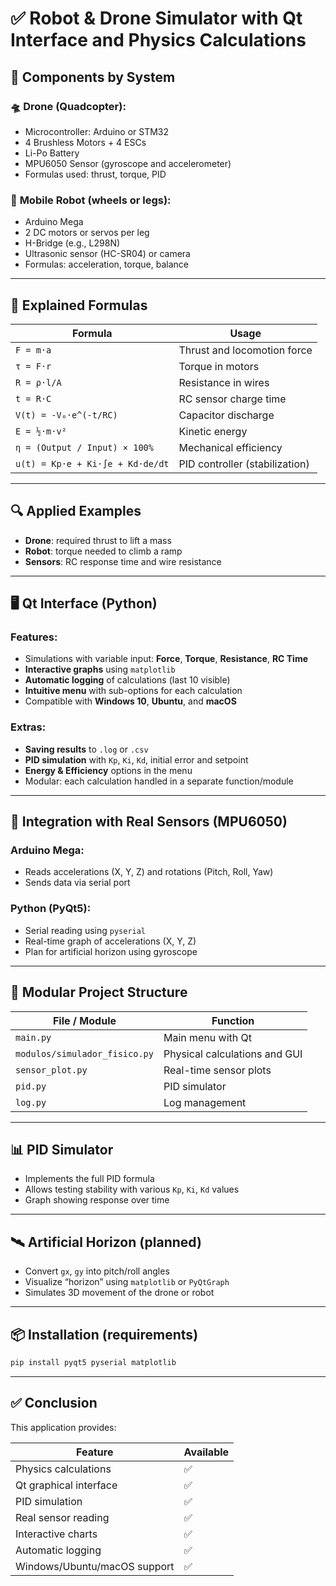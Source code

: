 # ✅ **Robot & Drone Simulator with Qt Interface and Physics Calculations**

## 🔧 Components by System

### 🛸 **Drone (Quadcopter):**

* Microcontroller: Arduino or STM32
* 4 Brushless Motors + 4 ESCs
* Li-Po Battery
* MPU6050 Sensor (gyroscope and accelerometer)
* Formulas used: thrust, torque, PID

### 🤖 **Mobile Robot (wheels or legs):**

* Arduino Mega
* 2 DC motors or servos per leg
* H-Bridge (e.g., L298N)
* Ultrasonic sensor (HC-SR04) or camera
* Formulas: acceleration, torque, balance

---

## 🧠 Explained Formulas

| Formula                          | Usage                          |
| -------------------------------- | ------------------------------ |
| `F = m·a`                        | Thrust and locomotion force    |
| `τ = F·r`                        | Torque in motors               |
| `R = ρ·l/A`                      | Resistance in wires            |
| `t = R·C`                        | RC sensor charge time          |
| `V(t) = -V₀·e^(-t/RC)`           | Capacitor discharge            |
| `E = ½·m·v²`                     | Kinetic energy                 |
| `η = (Output / Input) × 100%`    | Mechanical efficiency          |
| `u(t) = Kp·e + Ki·∫e + Kd·de/dt` | PID controller (stabilization) |

---

## 🔍 Applied Examples

* **Drone**: required thrust to lift a mass
* **Robot**: torque needed to climb a ramp
* **Sensors**: RC response time and wire resistance

---

## 🖥️ Qt Interface (Python)

### Features:

* Simulations with variable input: **Force**, **Torque**, **Resistance**, **RC Time**
* **Interactive graphs** using `matplotlib`
* **Automatic logging** of calculations (last 10 visible)
* **Intuitive menu** with sub-options for each calculation
* Compatible with **Windows 10**, **Ubuntu**, and **macOS**

### Extras:

* **Saving results** to `.log` or `.csv`
* **PID simulation** with `Kp`, `Ki`, `Kd`, initial error and setpoint
* **Energy & Efficiency** options in the menu
* Modular: each calculation handled in a separate function/module

---

## 📡 Integration with Real Sensors (MPU6050)

### Arduino Mega:

* Reads accelerations (X, Y, Z) and rotations (Pitch, Roll, Yaw)
* Sends data via serial port

### Python (PyQt5):

* Serial reading using `pyserial`
* Real-time graph of accelerations (X, Y, Z)
* Plan for artificial horizon using gyroscope

---

## 📁 Modular Project Structure

| File / Module                 | Function                      |
| ----------------------------- | ----------------------------- |
| `main.py`                     | Main menu with Qt             |
| `modulos/simulador_fisico.py` | Physical calculations and GUI |
| `sensor_plot.py`              | Real-time sensor plots        |
| `pid.py`                      | PID simulator                 |
| `log.py`                      | Log management                |

---

## 📊 PID Simulator

* Implements the full PID formula
* Allows testing stability with various `Kp`, `Ki`, `Kd` values
* Graph showing response over time

---

## 🛰️ Artificial Horizon (planned)

* Convert `gx`, `gy` into pitch/roll angles
* Visualize “horizon” using `matplotlib` or `PyQtGraph`
* Simulates 3D movement of the drone or robot

---

## 📦 Installation (requirements)

```bash
pip install pyqt5 pyserial matplotlib
```

---

## ✅ Conclusion

This application provides:

| Feature                      | Available |
| ---------------------------- | --------- |
| Physics calculations         | ✅         |
| Qt graphical interface       | ✅         |
| PID simulation               | ✅         |
| Real sensor reading          | ✅         |
| Interactive charts           | ✅         |
| Automatic logging            | ✅         |
| Windows/Ubuntu/macOS support | ✅         |


